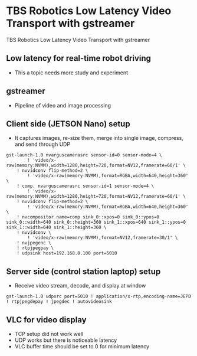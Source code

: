 # TBS Robotics Low Latency Video Transport with gstreamer
TBS Robotics Low Latency Video Transport with gstreamer
## Low latency for real-time robot driving
- This a topic needs more study and experiment
## gstreamer
- Pipeline of video and image processing
## Client side (JETSON Nano) setup
- It captures images, re-size them, merge into single image, compress, and send through UDP
```
gst-launch-1.0 nvarguscamerasrc sensor-id=0 sensor-mode=4 \
        ! 'video/x-raw(memory:NVMM),width=1280,height=720,format=NV12,framerate=60/1' \
    ! nvvidconv flip-method=2 \
        ! 'video/x-raw(memory:NVMM),format=RGBA,width=640,height=360' \
    ! comp. nvarguscamerasrc sensor-id=1 sensor-mode=4 \
        ! 'video/x-raw(memory:NVMM),width=1280,height=720,format=NV12,framerate=60/1' \
    ! nvvidconv flip-method=2 \
        ! 'video/x-raw(memory:NVMM),format=RGBA,width=640,height=360' \
    ! nvcompositor name=comp sink_0::xpos=0 sink_0::ypos=0 sink_0::width=640 sink_0::height=360 sink_1::xpos=640 sink_1::ypos=0 sink_1::width=640 sink_1::height=360 \
    ! nvvidconv \
        ! 'video/x-raw(memory:NVMM),format=NV12,framerate=30/1' \
    ! nvjpegenc \
    ! rtpjpegpay \
    ! udpsink host=192.168.0.100 port=5010
```
## Server side (control station laptop) setup
- Receive video stream, decode, and display at window
```
gst-launch-1.0 udpsrc port=5010 ! application/x-rtp,encoding-name=JEPD ! rtpjpegdepay ! jpegdec ! autovideosink
```
## VLC for video display
- TCP setup did not work well
- UDP works but there is noticeable latency
- VLC buffer time should be set to 0 for minimum latency
